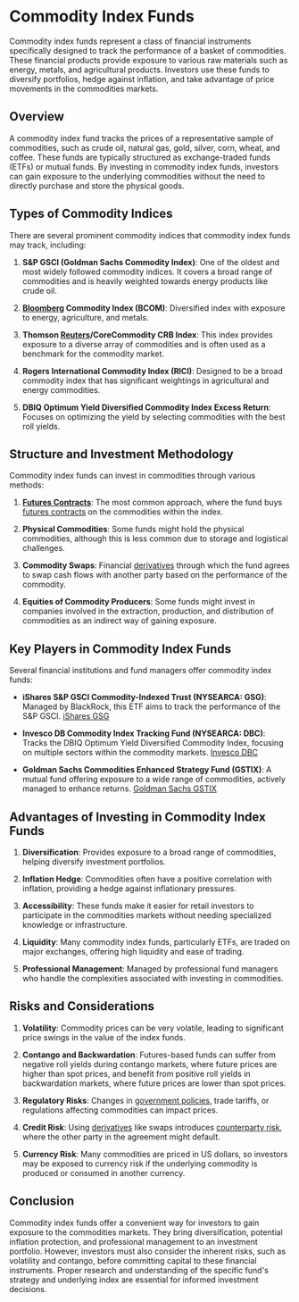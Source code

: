 # Commodity Index Funds

Commodity index funds represent a class of financial instruments specifically designed to track the performance of a basket of commodities. These financial products provide exposure to various raw materials such as energy, metals, and agricultural products. Investors use these funds to diversify portfolios, hedge against inflation, and take advantage of price movements in the commodities markets.

## Overview

A commodity index fund tracks the prices of a representative sample of commodities, such as crude oil, natural gas, gold, silver, corn, wheat, and coffee. These funds are typically structured as exchange-traded funds (ETFs) or mutual funds. By investing in commodity index funds, investors can gain exposure to the underlying commodities without the need to directly purchase and store the physical goods.

## Types of Commodity Indices

There are several prominent commodity indices that commodity index funds may track, including:

1. **S&P GSCI (Goldman Sachs Commodity Index)**: One of the oldest and most widely followed commodity indices. It covers a broad range of commodities and is heavily weighted towards energy products like crude oil.

2. **[Bloomberg](../b/bloomberg.md) Commodity Index (BCOM)**: Diversified index with exposure to energy, agriculture, and metals.

3. **Thomson [Reuters](../r/reuters.md)/CoreCommodity CRB Index**: This index provides exposure to a diverse array of commodities and is often used as a benchmark for the commodity market.

4. **Rogers International Commodity Index (RICI)**: Designed to be a broad commodity index that has significant weightings in agricultural and energy commodities.

5. **DBIQ Optimum Yield Diversified Commodity Index Excess Return**: Focuses on optimizing the yield by selecting commodities with the best roll yields.

## Structure and Investment Methodology

Commodity index funds can invest in commodities through various methods:

1. **[Futures Contracts](../f/futures_contracts.md)**: The most common approach, where the fund buys [futures contracts](../f/futures_contracts.md) on the commodities within the index.

2. **Physical Commodities**: Some funds might hold the physical commodities, although this is less common due to storage and logistical challenges.

3. **Commodity Swaps**: Financial [derivatives](../d/derivatives.md) through which the fund agrees to swap cash flows with another party based on the performance of the commodity.

4. **Equities of Commodity Producers**: Some funds might invest in companies involved in the extraction, production, and distribution of commodities as an indirect way of gaining exposure.

## Key Players in Commodity Index Funds

Several financial institutions and fund managers offer commodity index funds:

- **iShares S&P GSCI Commodity-Indexed Trust (NYSEARCA: GSG)**: Managed by BlackRock, this ETF aims to track the performance of the S&P GSCI.
  [iShares GSG](https://www.ishares.com/us/products/239726/ishares-sp-gsci-commodityindexed-trust-fund)

- **Invesco DB Commodity Index Tracking Fund (NYSEARCA: DBC)**: Tracks the DBIQ Optimum Yield Diversified Commodity Index, focusing on multiple sectors within the commodity markets.
  [Invesco DBC](https://www.invesco.com/us/financial-products/etfs/product-detail?audienceType=investor&ticker=DBC)

- **Goldman Sachs Commodities Enhanced Strategy Fund (GSTIX)**: A mutual fund offering exposure to a wide range of commodities, actively managed to enhance returns.
  [Goldman Sachs GSTIX](https://www.gsam.com/content/gsam/us/en/advisors/products/mutual-funds/goldman-sachs-commodities-strategy-fund/documents.html)

## Advantages of Investing in Commodity Index Funds

1. **Diversification**: Provides exposure to a broad range of commodities, helping diversify investment portfolios.

2. **Inflation Hedge**: Commodities often have a positive correlation with inflation, providing a hedge against inflationary pressures.

3. **Accessibility**: These funds make it easier for retail investors to participate in the commodities markets without needing specialized knowledge or infrastructure.

4. **Liquidity**: Many commodity index funds, particularly ETFs, are traded on major exchanges, offering high liquidity and ease of trading.

5. **Professional Management**: Managed by professional fund managers who handle the complexities associated with investing in commodities.

## Risks and Considerations

1. **Volatility**: Commodity prices can be very volatile, leading to significant price swings in the value of the index funds.

2. **Contango and Backwardation**: Futures-based funds can suffer from negative roll yields during contango markets, where future prices are higher than spot prices, and benefit from positive roll yields in backwardation markets, where future prices are lower than spot prices.

3. **Regulatory Risks**: Changes in [government policies](../g/government_policies_in_trading.md), trade tariffs, or regulations affecting commodities can impact prices.

4. **Credit Risk**: Using [derivatives](../d/derivatives.md) like swaps introduces [counterparty risk](../c/counterparty_risk.md), where the other party in the agreement might default.

5. **Currency Risk**: Many commodities are priced in US dollars, so investors may be exposed to currency risk if the underlying commodity is produced or consumed in another currency.

## Conclusion

Commodity index funds offer a convenient way for investors to gain exposure to the commodities markets. They bring diversification, potential inflation protection, and professional management to an investment portfolio. However, investors must also consider the inherent risks, such as volatility and contango, before committing capital to these financial instruments. Proper research and understanding of the specific fund's strategy and underlying index are essential for informed investment decisions.